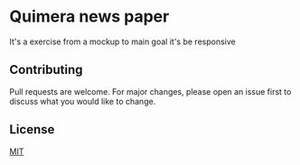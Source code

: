 # Quimera news paper

It's a exercise from a mockup to main goal it's be responsive

## Contributing
Pull requests are welcome. For major changes, please open an issue first to discuss what you would like to change.


## License
[MIT](https://choosealicense.com/licenses/mit/)
